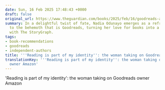 ```yaml
---
date: Sun, 16 Feb 2025 17:48:43 +0000
draft: false
original_url: https://www.theguardian.com/books/2025/feb/16/goodreads-amazon-nadia-odunayo-the-storygraph
summary: In a delightful twist of fate, Nadia Odunayo emerges as a refreshing competitor
  to the behemoth that is Goodreads, turning her love for books into a digital revolution
  with The StoryGraph.
tags:
- book-recommendations
- goodreads
- independent-authors
title: '''Reading is part of my identity'': the woman taking on Goodreads owner Amazon'
translationKey: '''Reading is part of my identity'': the woman taking on Goodreads
  owner Amazon'
---
```


'Reading is part of my identity': the woman taking on Goodreads owner Amazon